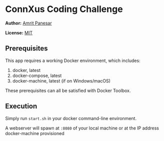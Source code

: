 # ConnXus Coding Challenge

**Author:** [Amrit Panesar](mailto:me@amrit.be)

**License:** [MIT](../blob/master/LICENSE)


## Prerequisites

This app requires a working Docker environment, which includes:

1. docker, latest
2. docker-compose, latest
3. docker-machine, latest (if on Windows/macOS)

These prerequisites can all be satisfied with Docker Toolbox.


## Execution

Simply run `start.sh` in your docker command-line environment.

A webserver will spawn at `:8080` of your local machine or at the IP address docker-machine provisioned
